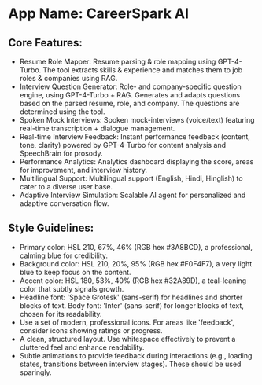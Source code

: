 # **App Name**: CareerSpark AI

## Core Features:

- Resume Role Mapper: Resume parsing & role mapping using GPT-4-Turbo. The tool extracts skills & experience and matches them to job roles & companies using RAG.
- Interview Question Generator: Role- and company-specific question engine, using GPT-4-Turbo + RAG. Generates and adapts questions based on the parsed resume, role, and company. The questions are determined using the tool.
- Spoken Mock Interviews: Spoken mock-interviews (voice/text) featuring real-time transcription + dialogue management.
- Real-time Interview Feedback: Instant performance feedback (content, tone, clarity) powered by GPT-4-Turbo for content analysis and SpeechBrain for prosody.
- Performance Analytics: Analytics dashboard displaying the score, areas for improvement, and interview history.
- Multilingual Support: Multilingual support (English, Hindi, Hinglish) to cater to a diverse user base.
- Adaptive Interview Simulation: Scalable AI agent for personalized and adaptive conversation flow.

## Style Guidelines:

- Primary color: HSL 210, 67%, 46% (RGB hex #3A8BCD), a professional, calming blue for credibility.
- Background color: HSL 210, 20%, 95% (RGB hex #F0F4F7), a very light blue to keep focus on the content.
- Accent color: HSL 180, 53%, 40% (RGB hex #32A89D), a teal-leaning color that subtly signals growth.
- Headline font: 'Space Grotesk' (sans-serif) for headlines and shorter blocks of text. Body font: 'Inter' (sans-serif) for longer blocks of text, chosen for its readability.
- Use a set of modern, professional icons. For areas like 'feedback', consider icons showing ratings or progress.
- A clean, structured layout. Use whitespace effectively to prevent a cluttered feel and enhance readability.
- Subtle animations to provide feedback during interactions (e.g., loading states, transitions between interview stages). These should be used sparingly.